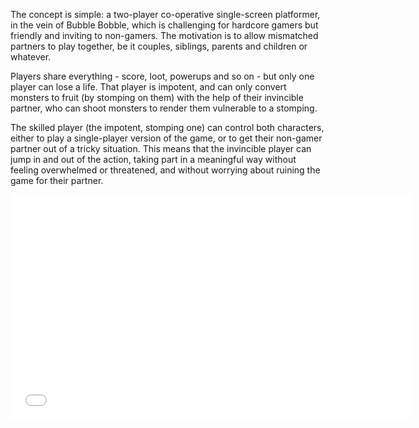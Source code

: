 The concept is simple: a two-player co-operative single-screen platformer, in
the vein of Bubble Bobble, which is challenging for hardcore gamers but friendly
and inviting to non-gamers. The motivation is to allow mismatched partners to
play together, be it couples, siblings, parents and children or whatever.

Players share everything - score, loot, powerups and so on - but only one player
can lose a life. That player is impotent, and can only convert monsters to fruit
(by stomping on them) with the help of their invincible partner, who can shoot
monsters to render them vulnerable to a stomping.

The skilled player (the impotent, stomping one) can control both characters,
either to play a single-player version of the game, or to get their non-gamer
partner out of a tricky situation. This means that the invincible player can
jump in and out of the action, taking part in a meaningful way without feeling
overwhelmed or threatened, and without worrying about ruining the game for their
partner.

<iframe width="640" height="360" src="//www.youtube.com/embed/XBuhSy-4gdc?rel=0" frameborder="0" allowfullscreen></iframe>
